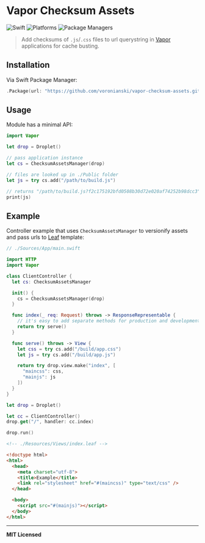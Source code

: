 # Vapor Checksum Assets

![Swift](http://img.shields.io/badge/swift-3.0-brightgreen.svg)
![Platforms](https://img.shields.io/badge/platforms-Linux%20%7C%20OS%20X-blue.svg)
![Package Managers](https://img.shields.io/badge/package%20managers-SwiftPM-yellow.svg)

> Add checksums of `.js`/`.css` files to url querystring in [Vapor](https://vapor.codes/) applications for cache busting.

## Installation

Via Swift Package Manager:

```swift
.Package(url: "https://github.com/voronianski/vapor-checksum-assets.git", majorVersion: 0, minor: 1)
```

## Usage

Module has a minimal API:

```swift
import Vapor

let drop = Droplet()

// pass application instance
let cs = ChecksumAssetsManager(drop)

// files are looked up in ./Public folder
let js = try cs.add("/path/to/build.js")

// returns "/path/to/build.js?f2c175192bfd0508b30d72e020af74252b98dcc3"
print(js)
```

## Example

Controller example that uses `ChecksumAssetsManager` to versionify assets and pass urls to [Leaf](https://github.com/vapor/leaf) template:

```swift
// ./Sources/App/main.swift

import HTTP
import Vapor

class ClientController {
  let cs: ChecksumAssetsManager

  init() {
    cs = ChecksumAssetsManager(drop)
  }

  func index(_ req: Request) throws -> ResponseRepresentable {
    // it's easy to add separate methods for production and development
    return try serve()
  }

  func serve() throws -> View {
    let css = try cs.add("/build/app.css")
    let js = try cs.add("/build/app.js")

    return try drop.view.make("index", [
      "maincss": css,
      "mainjs": js
    ])
  }
}

let drop = Droplet()

let cc = ClientController()
drop.get("/", handler: cc.index)

drop.run()
```

```html
<!-- ./Resources/Views/index.leaf -->

<!doctype html>
<html>
  <head>
    <meta charset="utf-8">
    <title>Example</title>
    <link rel="stylesheet" href="#(maincss)" type="text/css" />
  </head>

  <body>
    <script src="#(mainjs)"></script>
  </body>
</html>
```

---

**MIT Licensed**

